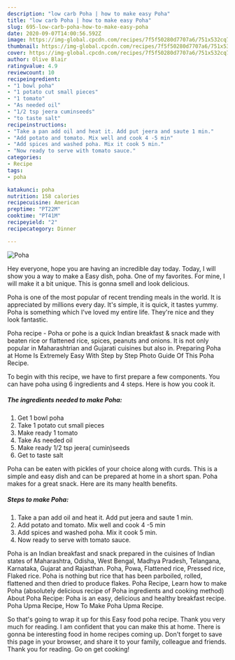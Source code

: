 ```yaml
---
description: "low carb Poha | how to make easy Poha"
title: "low carb Poha | how to make easy Poha"
slug: 695-low-carb-poha-how-to-make-easy-poha
date: 2020-09-07T14:00:56.592Z
image: https://img-global.cpcdn.com/recipes/7f5f50280d7707a6/751x532cq70/poha-recipe-main-photo.jpg
thumbnail: https://img-global.cpcdn.com/recipes/7f5f50280d7707a6/751x532cq70/poha-recipe-main-photo.jpg
cover: https://img-global.cpcdn.com/recipes/7f5f50280d7707a6/751x532cq70/poha-recipe-main-photo.jpg
author: Olive Blair
ratingvalue: 4.9
reviewcount: 10
recipeingredient:
- "1 bowl poha"
- "1 potato cut small pieces"
- "1 tomato"
- "As needed oil"
- "1/2 tsp jeera cuminseeds"
- "to taste salt"
recipeinstructions:
- "Take a pan add oil and heat it. Add put jeera and saute 1 min."
- "Add potato and tomato. Mix well and cook 4 -5 min"
- "Add spices and washed poha. Mix it cook 5 min."
- "Now ready to serve with tomato sauce."
categories:
- Recipe
tags:
- poha

katakunci: poha 
nutrition: 158 calories
recipecuisine: American
preptime: "PT22M"
cooktime: "PT41M"
recipeyield: "2"
recipecategory: Dinner

---
```



![Poha](https://img-global.cpcdn.com/recipes/7f5f50280d7707a6/751x532cq70/poha-recipe-main-photo.jpg)

Hey everyone, hope you are having an incredible day today. Today, I will show you a way to make a Easy dish, poha. One of my favorites. For mine, I will make it a bit unique. This is gonna smell and look delicious.

Poha is one of the most popular of recent trending meals in the world. It is appreciated by millions every day. It's simple, it is quick, it tastes yummy. Poha is something which I've loved my entire life. They're nice and they look fantastic.

Poha recipe - Poha or pohe is a quick Indian breakfast &amp; snack made with beaten rice or flattened rice, spices, peanuts and onions. It is not only popular in Maharashtrian and Gujarati cuisines but also in. Preparing Poha at Home Is Extremely Easy With Step by Step Photo Guide Of This Poha Recipe.


To begin with this recipe, we have to first prepare a few components. You can have poha using 6 ingredients and 4 steps. Here is how you cook it.

<!--inarticleads1-->

##### The ingredients needed to make Poha:

1. Get 1 bowl poha
1. Take 1 potato cut small pieces
1. Make ready 1 tomato
1. Take As needed oil
1. Make ready 1/2 tsp jeera( cumin)seeds
1. Get to taste salt


Poha can be eaten with pickles of your choice along with curds. This is a simple and easy dish and can be prepared at home in a short span. Poha makes for a great snack. Here are its many health benefits. 

<!--inarticleads2-->

##### Steps to make Poha:

1. Take a pan add oil and heat it. Add put jeera and saute 1 min.
1. Add potato and tomato. Mix well and cook 4 -5 min
1. Add spices and washed poha. Mix it cook 5 min.
1. Now ready to serve with tomato sauce.


Poha is an Indian breakfast and snack prepared in the cuisines of Indian states of Maharashtra, Odisha, West Bengal, Madhya Pradesh, Telangana, Karnataka, Gujarat and Rajasthan. Poha, Powa, Flattened rice, Pressed rice, Flaked rice. Poha is nothing but rice that has been parboiled, rolled, flattened and then dried to produce flakes. Poha Recipe, Learn how to make Poha (absolutely delicious recipe of Poha ingredients and cooking method) About Poha Recipe: Poha is an easy, delicious and healthy breakfast recipe. Poha Upma Recipe, How To Make Poha Upma Recipe. 

So that's going to wrap it up for this Easy food poha recipe. Thank you very much for reading. I am confident that you can make this at home. There is gonna be interesting food in home recipes coming up. Don't forget to save this page in your browser, and share it to your family, colleague and friends. Thank you for reading. Go on get cooking!
